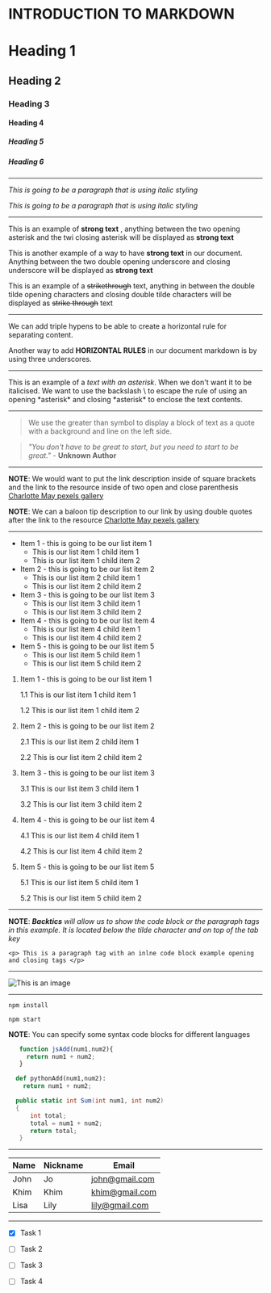 # INTRODUCTION TO MARKDOWN

<!--HEADING-->
# Heading 1

## Heading 2

### Heading 3

#### Heading 4

##### Heading 5

##### Heading 6

---

<!--Italics-->

_This is going to be a paragraph that is using italic styling_

*This is going to be a paragraph that is using italic styling*

---

<!--Strong-->

This is an example of **strong text** , anything between the two opening asterisk and the twi closing asterisk will be displayed as **strong text**

This is another example of a way to have __strong text__ in our document. Anything between the two double opening underscore and closing underscore will be displayed as __strong text__

<!--Strike Through-->

This is an example of a ~~strikethrough~~ text, anything in between the double tilde opening characters and closing double tilde characters will be displayed as ~~strike through~~ text

---
<!--Horizontal Rule-->

We can add triple hypens to be able to create a horizontal rule for separating content.

Another way to add __HORIZONTAL RULES__ in our document markdown is by using three underscores.
___

<!--Escape Character Rule using Backslash-->

This is an example of a *text with an asterisk*. When we don't want it to be italicised. We want to use the backslash \ to escape the rule of using an opening \*asterisk* and closing \*asterisk* to enclose the text contents.

---

<!--Blockquote Rule-->

> We use the greater than symbol to display a block of text as a quote with a background and line on the left side.

> *"You don't have to be great to start, but you need to start to be great."* - __Unknown Author__

---

<!--Link Rule-->

**NOTE**: We would want to put the link description inside of square brackets and the link to the resource inside of two open and close parenthesis
[Charlotte May pexels gallery](https://images.pexels.com/photos/5946966/pexels-photo-5946966.jpeg?auto=compress&cs=tinysrgb&w=1260&h=750&dpr=2)

__NOTE__: We can a baloon tip description to our link by using double quotes after the link to the resource
[Charlotte May pexels gallery](https://images.pexels.com/photos/5946966/pexels-photo-5946966.jpeg?auto=compress&cs=tinysrgb&w=1260&h=750&dpr=2 "This is from Charlotte May pexel photo gallery")


---

<!--List Item Rules-->

<!--UNORDERED LISTS-->

* Item 1 - this is going to be our list item 1
  *    This is our list item 1 child item 1
  *    This is our list item 1 child item 2
* Item 2 - this is going to be our list item 2
  *    This is our list item 2 child item 1
  *    This is our list item 2 child item 2
* Item 3 - this is going to be our list item 3
  *    This is our list item 3 child item 1
  *    This is our list item 3 child item 2
* Item 4 - this is going to be our list item 4
  *    This is our list item 4 child item 1
  *    This is our list item 4 child item 2
* Item 5 - this is going to be our list item 5
  *    This is our list item 5 child item 1
  *    This is our list item 5 child item 2

<!--ORDERED LISTS-->

1. Item 1 - this is going to be our list item 1

    1.1 This is our list item 1 child item 1
    
    1.2 This is our list item 1 child item 2
    
2. Item 2 - this is going to be our list item 2
    
    2.1 This is our list item 2 child item 1
    
    2.2 This is our list item 2 child item 2
    
3. Item 3 - this is going to be our list item 3
    
    3.1 This is our list item 3 child item 1
    
    3.2 This is our list item 3 child item 2
    
4. Item 4 - this is going to be our list item 4
    
    4.1 This is our list item 4 child item 1
    
    4.2 This is our list item 4 child item 2

5. Item 5 - this is going to be our list item 5
   
    5.1 This is our list item 5 child item 1
    
    5.2 This is our list item 5 child item 2

---

<!--Code Block Inline Example Rule-->

**NOTE**: *__Backtics__ will allow us to show the code block or the paragraph tags in this example. It is located  below the tilde character and on top of the tab key*

`<p> This is a paragraph tag with an inlne code block example opening and closing tags </p>`

---

<!--IMAGE Rule-->

![This is an image](https://images.pexels.com/photos/3551722/pexels-photo-3551722.jpeg?auto=compress&cs=tinysrgb&w=1260&h=750&dpr=2 "Link to a coffee image")


---

<!--GITHUB FLAVOR SET OF CODE BLOCK-->

<!--CODE BLOCKS FOR GITHUB DOCUMENTATIONA-->

```install npm
npm install

npm start
```

**NOTE**: You can specify some syntax code blocks for different languages

```javascript
   function jsAdd(num1,num2){
     return num1 + num2;
   }
```

```python
  def pythonAdd(num1,num2):
    return num1 + num2;
```
```c#
  public static int Sum(int num1, int num2)
  {
      int total;
      total = num1 + num2;
      return total;
   }  
```

---

<!--TABLE RULES-->

| Name | Nickname | Email |
|------|----------|-------|
| John | Jo       |john@gmail.com|
| Khim | Khim     |khim@gmail.com|
| Lisa | Lily     |lily@gmail.com|


---

<!--Tasks Lists-->

* [x] Task 1
* [ ] Task 2
* [ ] Task 3
* [ ] Task 4

